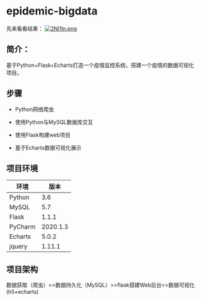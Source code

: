 # epidemic-bigdata
先来看看结果：
[![2NI1ln.png](https://z3.ax1x.com/2021/06/06/2NI1ln.png)](https://imgtu.com/i/2NI1ln)
## 简介：
基于Python+Flask+Echarts打造一个疫情监控系统，搭建一个疫情的数据可视化项目。
## 步骤
* Python网络爬虫

* 使用Python与MySQL数据库交互

* 使用Flask构建web项目

* 基于Echarts数据可视化展示
## 项目环境
|环境|版本|
|-------|-------|
|Python|3.6|
|MySQL|5.7|
|Flask|1.1.1|
|PyCharm|2020.1.3|
|Echarts|5.0.2|
|jquery|1.11.1|

## 项目架构
数据获取（爬虫）>>数据持久化（MySQL）>>flask搭建Web后台>>数据可视化(h5+echarts)
